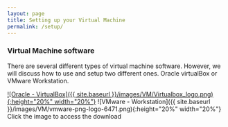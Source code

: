 ```yaml
---
layout: page
title: Setting up your Virtual Machine
permalink: /setup/
---
```


### Virtual Machine software

There are several different types of virtual machine software. However, we will discuss how to use and setup two different ones. Oracle virtualBox or VMware Workstation.

<a href="https://www.virtualbox.org/wiki/Downloads/" rel="Virtualbox">![Oracle - VirtualBox]({{ site.baseurl }}/images/VM/Virtualbox_logo.png){:height="20%" width="20%"}</a>
![VMware - Workstation]({{ site.baseurl }}/images/VM/vmware-png-logo-6471.png){:height="20%" width="20%"}<br>
Click the image to access the download
